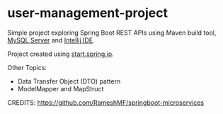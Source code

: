 # user-management-project
Simple project exploring Spring Boot REST APIs using Maven build tool, [MySQL Server](https://dev.mysql.com/downloads/mysql/) and [Intellij IDE](https://www.jetbrains.com/idea/). 

Project created using [start.spring.io](https://start.spring.io/).

Other Topics:
* Data Transfer Object (DTO) pattern
* ModelMapper and MapStruct

CREDITS: https://github.com/RameshMF/springboot-microservices
